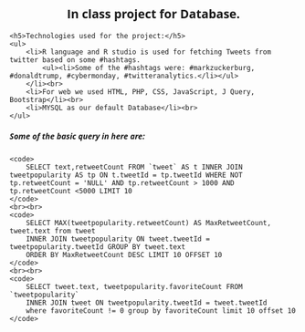 <link href='https://fonts.googleapis.com/css?family=Open+Sans' rel='stylesheet' type='text/css'>
<style>
	body {
		font-family: 'Open Sans', sans-serif;
	}
	ul > li {
		font-size: 15px;
	}
	ul > li > ul > li {
		font-size: 12px;
	}
	h2 {
		text-align: center;
	}
</style>
<div>
	<h2>In class project for Database.</h2>
	
	<h5>Technologies used for the project:</h5>
	<ul>
		<li>R language and R studio is used for fetching Tweets from twitter based on some #hashtags.
			<ul><li>Some of the #hashtags were: #markzuckerburg, #donaldtrump, #cybermonday, #twitteranalytics.</li></ul>
		</li><br>
		<li>For web we used HTML, PHP, CSS, JavaScript, J Query, Bootstrap</li><br>
		<li>MYSQL as our default Database</li><br>
	</ul>
</div>
</div>
	<h5>Some of the basic query in here are:</h5>

	<code>
		SELECT text,retweetCount FROM `tweet` AS t INNER JOIN tweetpopularity AS tp ON t.tweetId = tp.tweetId WHERE NOT tp.retweetCount = 'NULL' AND tp.retweetCount > 1000 AND tp.retweetCount <5000 LIMIT 10
	</code>
	<br><br>
	<code>
		SELECT MAX(tweetpopularity.retweetCount) AS MaxRetweetCount, tweet.text from tweet 
		INNER JOIN tweetpopularity ON tweet.tweetId = tweetpopularity.tweetId GROUP BY tweet.text 
		ORDER BY MaxRetweetCount DESC LIMIT 10 OFFSET 10
	</code>
	<br><br>
	<code>
		SELECT tweet.text, tweetpopularity.favoriteCount FROM `tweetpopularity` 
		INNER JOIN tweet ON tweetpopularity.tweetId = tweet.tweetId 
		where favoriteCount != 0 group by favoriteCount limit 10 offset 10
	</code>
</div>